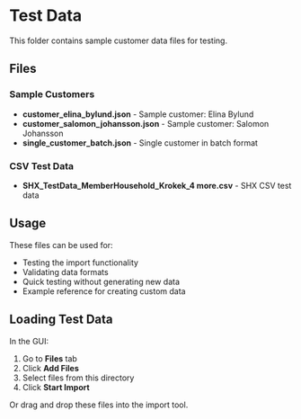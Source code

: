 # Test Data

This folder contains sample customer data files for testing.

## Files

### Sample Customers
- **customer_elina_bylund.json** - Sample customer: Elina Bylund
- **customer_salomon_johansson.json** - Sample customer: Salomon Johansson
- **single_customer_batch.json** - Single customer in batch format

### CSV Test Data
- **SHX_TestData_MemberHousehold_Krokek_4 more.csv** - SHX CSV test data

## Usage

These files can be used for:
- Testing the import functionality
- Validating data formats
- Quick testing without generating new data
- Example reference for creating custom data

## Loading Test Data

In the GUI:
1. Go to **Files** tab
2. Click **Add Files**
3. Select files from this directory
4. Click **Start Import**

Or drag and drop these files into the import tool.
